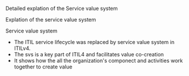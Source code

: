 Detailed explation of the Service value system 

Explation of the service value system 

Service value system 

- The ITIL service lifecycle was replaced by service value system in ITILv4.
- The svs is a key part of ITIL4 and facilitates value co-creation
- It shows how the all the organization's componect and activities work together to create value 


